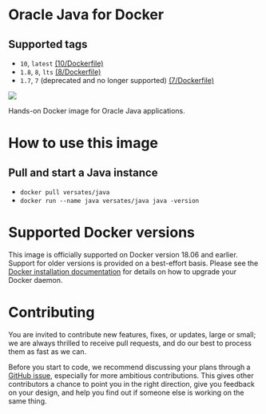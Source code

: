 # Oracle Java for Docker
## Supported tags
* `10`, `latest` [(10/Dockerfile)](https://github.com/versates/docker/blob/latest/java/10/Dockerfile)
* `1.8`, `8`, `lts` [(8/Dockerfile)](https://github.com/versates/docker/blob/latest/java/8/Dockerfile)
* `1.7`, `7` (deprecated and no longer supported) [(7/Dockerfile)](https://github.com/versates/docker/blob/latest/java/7/Dockerfile)

[![](https://images.microbadger.com/badges/image/versates/java.svg)](https://microbadger.com/images/versates/java "Get your own image badge on microbadger.com")


Hands-on Docker image for Oracle Java applications.


# How to use this image
## Pull and start a Java instance
* `docker pull versates/java`
* `docker run --name java versates/java java -version`

# Supported Docker versions
This image is officially supported on Docker version 18.06 and earlier.
Support for older versions is provided on a best-effort basis.
Please see the [Docker installation documentation](https://docs.docker.com/install/) for details on how to upgrade your Docker daemon.

# Contributing
You are invited to contribute new features, fixes, or updates, large or small; we are always thrilled to receive pull requests, and do our best to process them as fast as we can.

Before you start to code, we recommend discussing your plans through a [GitHub issue](https://github.com/versates/docker/issues), especially for more ambitious contributions. This gives other contributors a chance to point you in the right direction, give you feedback on your design, and help you find out if someone else is working on the same thing.
